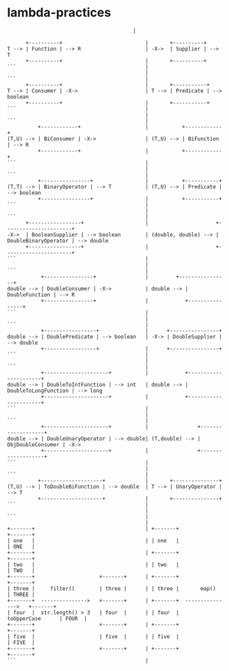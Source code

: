 # lambda-practices
                                             |
```                                          |
      +----------+                           |       +----------+        
T --> | Function | --> R                     | -X->  | Supplier | --> T  
      +----------+                           |       +----------+        
```                                          |
                                             |
```                                          |
      +----------+                           |       +-----------+             
T --> | Consumer | -X->                      | T --> | Predicate | --> boolean 
      +----------+                           |       +-----------+             
```                                          | 
                                             |
```                                          |
          +------------+                     |           +------------+      
(T,U) --> | BiConsumer | -X->                | (T,U) --> | BiFunction | --> R
          +------------+                     |           +------------+      
```                                          | 
                                             |
```                                          |
          +----------------+                 |           +-----------+            
(T,T) --> | BinaryOperator | --> T           | (T,U) --> | Predicate | --> boolean
          +----------------+                 |           +-----------+            
```                                          | 
                                             |
```                                          |
      +-----------------+                    |                      +----------------------+           
-X->  | BooleanSupplier | --> boolean        | (double, double) --> | DoubleBinaryOperator | --> double
      +-----------------+                    |                      +----------------------+           
```                                          | 
                                             |
```                                          |
           +----------------+                |         +----------------+      
double --> | DoubleConsumer | -X->           | double --> | DoubleFunction | --> R
           +----------------+                |            +----------------+      
```                                          | 
                                             |  
```                                          |
           +-----------------+               |      +----------------+           
double --> | DoublePredicate | --> boolean   | -X-> | DoubleSupplier | --> double
           +-----------------+               |      +----------------+           
```                                          | 
                                             |
```                                          |
           +---------------------+           |            +----------------------+         
double --> | DoubleToIntFunction | --> int   | double --> | DoubleToLongFunction | --> long
           +---------------------+           |            +----------------------+         
```                                          |
                                             |
```                                          |
           +---------------------+           |                +-------------------+      
double --> | DoubleUnaryOperator | --> double| (T,double) --> | ObjDoubleConsumer | -X-> 
           +---------------------+           |                +-------------------+      
```                                          |
                                             |
```                                          |
          +--------------------+             |       +---------------+      
(T,U) --> | ToDoubleBiFunction | --> double  | T --> | UnaryOperator | --> T
          +--------------------+             |       +---------------+      
```                                          |
                                             |
```                                          |
                                             |                                               
+-------+                                    | +-------+                     +-------+       
| one   |                                    | | one   |                     | ONE   |       
+-------+                                    | +-------+                     +-------+       
| two   |                                    | | two   |                     | TWO   |       
+-------+                     +-------+      | +-------+                     +-------+       
| three |     filter()        | three |      | | three |       map()         | THREE |       
+-------+  --------------->   +-------+      | +-------+  --------------->   +-------+       
| four  |  str.length() > 3   | four  |      | | four  |    toUpperCase      | FOUR  |       
+-------+                     +-------+      | +-------+                     +-------+       
| five  |                     | five  |      | | five  |                     | FIVE  |       
+-------+                     +-------+      | +-------+                     +-------+       
```                                          |

